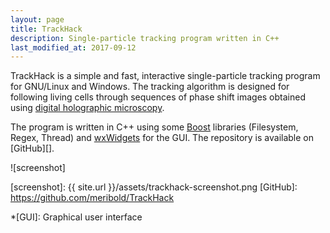 ```yaml
---
layout: page
title: TrackHack
description: Single-particle tracking program written in C++
last_modified_at: 2017-09-12
---
```


TrackHack is a simple and fast, interactive single-particle tracking program for GNU/Linux
and Windows.  The tracking algorithm is designed for following living cells
through sequences of phase shift images obtained using [digital holographic
microscopy][dhm].

The program is written in C++ using some [Boost][] libraries (Filesystem, Regex, Thread)
and [wxWidgets][] for the GUI.  The repository is available on [GitHub][].

![screenshot]

[dhm]: https://en.wikipedia.org/wiki/Digital_holographic_microscopy
[Boost]: https://en.wikipedia.org/wiki/Boost_(C%2B%2B_libraries)
[wxWidgets]: https://en.wikipedia.org/wiki/WxWidgets
[screenshot]: {{ site.url }}/assets/trackhack-screenshot.png
[GitHub]: https://github.com/meribold/TrackHack

*[GUI]: Graphical user interface

<!-- vim: set tw=90 sts=-1 sw=4 et spell: -->
